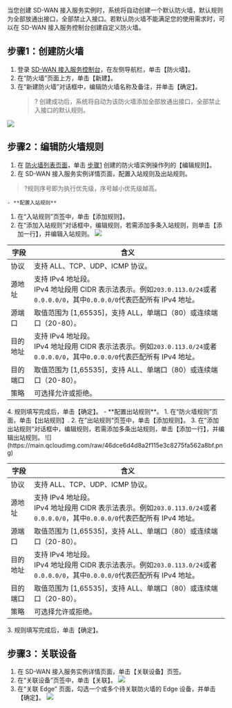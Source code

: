 当您创建 SD-WAN 接入服务实例时，系统将自动创建一个默认防火墙，默认规则为全部放通出接口，全部禁止入接口。若默认防火墙不能满足您的使用需求时，可以在 SD-WAN 接入服务控制台创建自定义防火墙。

## 步骤1：创建防火墙[](id:step1)
1. 登录 [SD-WAN 接入服务控制台](https://console.cloud.tencent.com/sas/edge)，在左侧导航栏，单击【防火墙】。
2. 在“防火墙”页面上方，单击【新建】。
3. 在“新建防火墙”对话框中，编辑防火墙名称及备注，并单击【确定】。
   >? 创建成功后，系统将自动为该防火墙添加全部放通出接口，全部禁止入接口的默认规则。
   >
  ![](https://main.qcloudimg.com/raw/b262e6ed4443963993fb287105948ac4.png)

##  步骤2：编辑防火墙规则
1. 在 [防火墙列表页面](https://console.cloud.tencent.com/sas/firewall)，单击 [步骤1](#step1) 创建的防火墙实例操作列的【编辑规则】。
2. 在 SD-WAN 接入服务实例详情页面，配置入站规则及出站规则。
>?规则序号即为执行优先级，序号越小优先级越高。
>
	- **配置入站规则**
   1. 在“入站规则”页签中，单击【添加规则】。
   2. 在“添加入站规则”对话框中，编辑规则，若需添加多条入站规则，则单击【添加一行】，并编辑入站规则。
    ![](https://main.qcloudimg.com/raw/2fafc88546a4465ff0b6fe5864e1da8d.png)
<table>
<thead>
<tr>
<th>字段</th>
<th>含义</th>
</tr>
</thead>
<tbody><tr>
<td>协议</td>
<td>支持 ALL、TCP、UDP、ICMP 协议。</td>
</tr>
<tr>
<td>源地址</td>
<td>支持 IPv4 地址段。<br> IPv4 地址段用 CIDR 表示法表示。例如<code>203.0.113.0/24</code>或者<code>0.0.0.0/0</code>，其中<code>0.0.0.0/0</code>代表匹配所有 IPv4 地址。</td>
</tr>
<tr>
<td>源端口</td>
<td>取值范围为 [1,65535]，支持 ALL，单端口（80）或连续端口（20-80）。</td>
</tr>
<tr>
<td>目的地址</td>
<td>支持 IPv4 地址段。<br> IPv4 地址段用 CIDR 表示法表示。例如<code>203.0.113.0/24</code>或者<code>0.0.0.0/0</code>，其中<code>0.0.0.0/0</code>代表匹配所有 IPv4 地址。</td>
</tr>
<tr>
<td>目的端口</td>
<td>取值范围为 [1,65535]，支持 ALL、单端口（80）或连续端口（20-80）。</td>
</tr>
<tr>
<td>策略</td>
<td>可选择允许或拒绝。</td>
</tr>
</tbody></table>
 4. 规则填写完成后，单击【确定】。
	- **配置出站规则**。
   1. 在“防火墙规则”页面，单击【出站规则】.
   2. 在”出站规则“页签中，单击【添加规则】。
   3. 在”添加出站规则“对话框中，编辑规则，若需添加多条出站规则，单击【添加一行】，并编辑出站规则。
![](https://main.qcloudimg.com/raw/46dce6d4d8a2f115e3c8275fa562a8bf.png)
<table>
<thead>
<tr>
<th>字段</th>
<th>含义</th>
</tr>
</thead>
<tbody><tr>
<td>协议</td>
<td>支持 ALL、TCP、UDP、ICMP 协议。</td>
</tr>
<tr>
<td>源地址</td>
<td>支持 IPv4 地址段。<br> IPv4 地址段用 CIDR 表示法表示。例如<code>203.0.113.0/24</code>或者<code>0.0.0.0/0</code>，其中<code>0.0.0.0/0</code>代表匹配所有 IPv4 地址。</td>
</tr>
<tr>
<td>源端口</td>
<td>取值范围为 [1,65535]，支持 ALL、单端口（80）或连续端口（20-80）。</td>
</tr>
<tr>
<td>目的地址</td>
<td>支持 IPv4 地址段。<br> IPv4 地址段用 CIDR 表示法表示。例如<code>203.0.113.0/24</code>或者<code>0.0.0.0/0</code>，其中<code>0.0.0.0/0</code>代表匹配所有 IPv4 地址。</td>
</tr>
<tr>
<td>目的端口</td>
<td>取值范围为 [1,65535]，支持 ALL、单端口（80）或连续端口（20-80）。</td>
</tr>
<tr>
<td>策略</td>
<td>可选择允许或拒绝。</td>
</tr>
</tbody></table>
   3. 规则填写完成后，单击【确定】。

## 步骤3：关联设备
			
1. 在 SD-WAN 接入服务实例详情页面，单击【关联设备】页签。
2. 在“关联设备”页签中，单击【关联】。
![](https://main.qcloudimg.com/raw/323e1a50daa421e0d64f568d66065dce.png)
3. 在“关联 Edge” 页面，勾选一个或多个待关联防火墙的 Edge 设备，并单击【确定】。
![](https://main.qcloudimg.com/raw/68f9602da7a133adb3b63eea8243106d.png)
